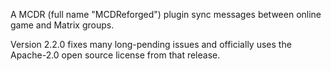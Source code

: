 A MCDR (full name "MCDReforged") plugin sync messages between online game and Matrix groups.

Version 2.2.0 fixes many long-pending issues and officially uses the Apache-2.0 open source license from that release.